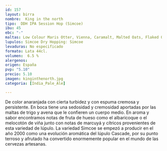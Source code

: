 ```yaml
---
id: 157
layout: birra
nombre:  King in the north
tipo:  DDH IPA Session Hop (Simcoe)
ibu: 45
ebc: "-"
maltas: Low Colour Maris Otter, Vienna, Caramalt, Malted Oats, Flaked Oats, Unmalted Wheat
lupulos: Simcoe Dry Hopping: Simcoe
levaduras: No especificado
formato: Lata 44cl.
volumen:  6.5 %
alergenos: 
origen: España
pvp: "5.10"
precio: 5.10
imagen: kinginthenorth.jpg
categoria: [India_Pale_Ale]

---
```

De color anaranjada con cierta turbidez y con espuma cremosa y persistente. En boca tiene una sedosidad y cremosidad aportadas por las maltas de trigo y avena que le confieren un cuerpo medio. En aroma y sabor encontramos notas de fruta de hueso como el albaricoque o el melocotón de viña junto con notas de marcuyá y cítricos provenientes de esta variedad de lúpulo. La variedad Simcoe se empezó a producir en el año 2000 como una evolución aromática del lúpulo Cascade, por su punto terroso y afrutado ha convertido enormemente popular en el mundo de las cervezas artesanas.





















